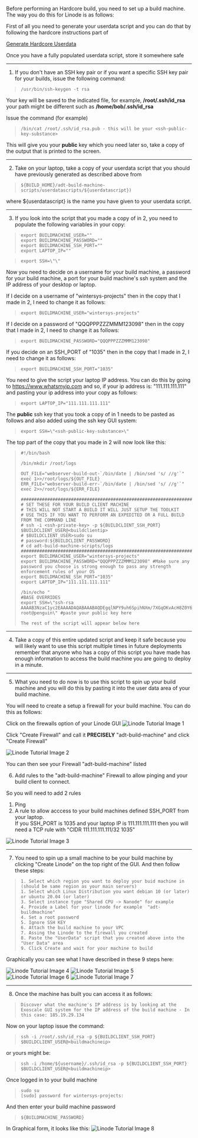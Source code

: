 Before performing an Hardcore build, you need to set up a build machine. The way you do this for Linode is as follows:

First of all you need to generate your userdata script and you can do that by following the hardcore instructions part of 

[Generate Hardcore Userdata](../../Deployment/BuildMethodTypesOverview.md)

Once you have a fully populated userdata script, store it somewhere safe

----------------

1) If you don't have an SSH key pair or if you want a specific SSH key pair for your builds, issue the following command:
 
>     /usr/bin/ssh-keygen -t rsa 

Your key will be saved to the indicated file, for example, **/root/.ssh/id_rsa** your path might be different such as **/home/bob/.ssh/id_rsa**
	 
Issue the command (for example)
	 
>     /bin/cat /root/.ssh/id_rsa.pub - this will be your <ssh-public-key-substance>
 	 
This will give you your **public** key which you need later so, take a copy of the output that is printed to the screen. 

--------------------
	
2) Take on your laptop, take a copy of your userdata script that you should have previously generated as described above from  

>     ${BUILD_HOME}/adt-build-machine-scripts/userdatascripts/${userdatascript})  
	
where ${userdatascript} is the name you have given to your userdata script. 

------------------
	
3) If you look into the script that you made a copy of in 2, you need to populate the following variables in your copy:
	
>     export BUILDMACHINE_USER=""
>     export BUILDMACHINE_PASSWORD="" 
>     export BUILDMACHINE_SSH_PORT=""
>     export LAPTOP_IP=""
	
>     export SSH=\"\" 
	 	
Now you need to decide on a username for your build machine, a password for your build machine, a port for your build machine's ssh system and the IP address of your desktop or laptop.
	
If I decide on a username of "wintersys-projects" then in the copy that I made in 2, I need to change it as follows:  

>     export BUILDMACHINE_USER="wintersys-projects"
	
If I decide on a password of "QQQPPPZZZMMM123098" then in the copy that I made in 2, I need to change it as follows:
	
>     export BUILDMACHINE_PASSWORD="QQQPPPZZZMMM123098"
	
If you decide on an SSH_PORT of "1035" then in the copy that I made in 2, I need to change it as follows:
	
>     export BUILDMACHINE_SSH_PORT="1035"

You need to give the script your laptop IP address. You can do this by going to https://www.whatsmyip.com and so, if your ip address is: "111.111.111.111" and pasting your ip address into your copy as follows:
	
>     export LAPTOP_IP="111.111.111.111"
	
The **public** ssh key that you took a copy of in 1 needs to be pasted as follows and also added using the ssh key GUI system:
	
>     export SSH=\"<ssh-public-key-substance>\"

The top part of the copy that you made in 2 will now look like this:

>     #!/bin/bash
>    
>     /bin/mkdir /root/logs
>    
>     OUT_FILE="webserver-build-out-`/bin/date | /bin/sed 's/ //g'`"
>     exec 1>>/root/logs/${OUT_FILE}
>     ERR_FILE="webserver-build-err-`/bin/date | /bin/sed 's/ //g'`"
>     exec 2>>/root/logs/${ERR_FILE}
>     
>     ###############################################################################################
>     # SET THESE FOR YOUR BUILD CLIENT MACHINE
>     # THIS WILL NOT START A BUILD IT WILL JUST SETUP THE TOOLKIT
>     # USE THIS IF YOU WANT TO PERFORM AN EXPEDITED OR A FULL BUILD FROM THE COMMAND LINE
>     # ssh -i <ssh-private-key> -p ${BUILDCLIENT_SSH_PORT} $BUILDCLIENT_USER@<buildclientip>
>     # $BUILDCLIENT_USER>sudo su
>     # password:${BUILDCLIENT_PASSWORD}
>     # cd adt-build-machine-scripts/logs
>     #################################################################################################
>     export BUILDMACHINE_USER="wintersys-projects"
>     export BUILDMACHINE_PASSWORD="QQQPPPZZZMMM123098" #Make sure any password you choose is strong enough to pass any strength enforcement rules of your OS
>     export BUILDMACHINE_SSH_PORT="1035"
>     export LAPTOP_IP="111.111.111.111"
>      
>     /bin/echo "
>     #BASE OVERRIDES
>     export SSH=\"ssh-rsa AAAAB3NzaC1yc2EAAAADAQABAAABAQDEgqlNPY9uh6SpihNXm/7XGqOKvAcH8Z0Y6pZG9lTIm/PHI5VijIFqs0OzM3DPLFARtut7lojBoKq9ljBmKeVBGX5EkJ5O3CJfEZs9E13e2Qk+7F9wTmoMBG8XY4l/SmD9HddLTS/7Oadg+C4RDxHlSMrl1PSCdzlM14spHCI8rwUntNCUY+fObolqel0829zYDX0oEWzYyoIEUs1847X3cRp9+yZsjqSD5Nw9jacLcWjtdfClEvx5F8ZVm0+s5OLtz9cCf6NkOgYf3KFz+e8qAO/w83Umh5B2Gem1uOxSDtUmzVlRiMTfP6CTSKRnYRnkb97F9RZsmAsG6+g+eKvp root@penguin\" #paste your public key here
>     
>     The rest of the script will appear below here

-----------------

4) Take a copy of this entire updated script and keep it safe because you will likely want to use this script multiple times in future deployments remember that anyone who has a copy of this script you have made has enough information to access the build machine you are going to deploy in a minute. 

---------------
	
5) What you need to do now is to use this script to spin up your build machine and you will do this by pasting it into the user data area of your build machine.

You will need to create a setup a firewall for your build machine. You can do this as follows:
	
Click on the firewalls option of your Linode GUI
![](images/expedited/lin1.png "Linode Tutorial Image 1")

Click "Create Firewall" and call it **PRECISELY** "adt-build-machine" and click "Create Firewall"

![](images/expedited/lin2.png "Linode Tutorial Image 2")

You can then see your Firewall "adt-build-machine" listed  
	
6) Add rules to the "adt-build-machine" Firewall to allow pinging and your build client to connect.  
	
So you will need to add 2 rules  
	
1) Ping  
2) A rule to allow acccess to your build machines defined SSH_PORT from your laptop.  
   If you SSH_PORT is 1035 and your laptop IP is 111.111.111.111 then you will need a TCP rule with "CIDR 111.111.111.111/32 1035"
	
![](images/expedited/lin3.png "Linode Tutorial Image 3")

---------------

7) You need to spin up a small machine to be your build machine by clicking "Create Linode" on the top right of the GUI. And then follow these steps:

>     1. Select which region you want to deploy your buid machine in (should be same region as your main servers)
>     1. Select which Linux Distribution you want debian 10 (or later) or ubuntu 20.04 (or later)
>     3. Select instance type "Shared CPU -> Nanode" for example
>     4. Provide a Label for your linode for example  "adt-buildmachine"
>     4. Set a root password
>     5. Ignore SSH KEY
>     6. Attach the build machine to your VPC
>     7. Assing the Linode to the firewall you created
>     8. Paste the "UserData" script that you created above into the "User Data" area
>     9. Click Create and wait for your machine to build

Graphically you can see what I have described in these 9 steps here:
	
![](images/expedited/lin4.png "Linode Tutorial Image 4")
![](images/expedited/lin5.png "Linode Tutorial Image 5")
![](images/expedited/lin6.png "Linode Tutorial Image 6")
![](images/expedited/lin7.png "Linode Tutorial Image 7")

---------------

8) Once the machine has built you can access it as follows:
	
	
>     Discover what the machine's IP address is by looking at the Exoscale GUI system for the IP address of the build machine - In this case: 185.19.29.134
	
Now on your laptop issue the command:

>     ssh -i /root/.ssh/id_rsa -p ${BUILDCLIENT_SSH_PORT} $BUILDCLIENT_USER@<buildmachineip>
	
or yours might be:
	
>     ssh -i /home/${username}/.ssh/id_rsa -p ${BUILDCLIENT_SSH_PORT} $BUILDCLIENT_USER@<buildmachineip>	

Once logged in to your build machine

>     sudo su 
>     [sudo] password for wintersys-projects:

And then enter your build machine password	

>     ${BUILDMACHINE_PASSWORD}		
	
In Graphical form, it looks like this:
![](images/expedited/lin7.png "Linode Tutorial Image 8")
